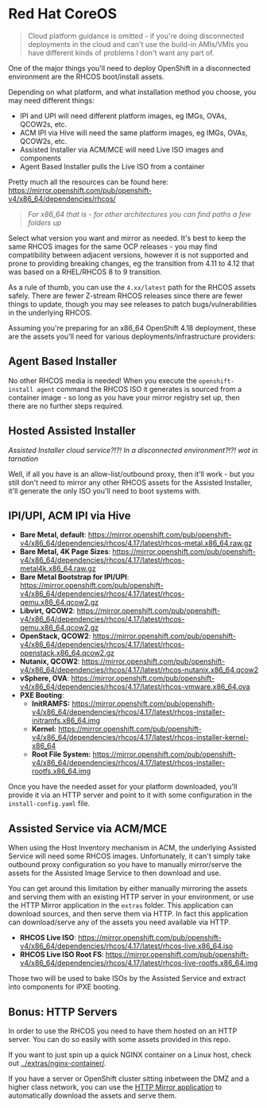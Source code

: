 # Red Hat CoreOS

> Cloud platform guidance is omitted - if you're doing disconnected deployments in the cloud and can't use the build-in AMIs/VMIs you have different kinds of problems I don't want any part of.

One of the major things you'll need to deploy OpenShift in a disconnected environment are the RHCOS boot/install assets.

Depending on what platform, and what installation method you choose, you may need different things:

- IPI and UPI will need different platform images, eg IMGs, OVAs, QCOW2s, etc.
- ACM IPI via Hive will need the same platform images, eg IMGs, OVAs, QCOW2s, etc.
- Assisted Installer via ACM/MCE will need Live ISO images and components
- Agent Based Installer pulls the Live ISO from a container

Pretty much all the resources can be found here: https://mirror.openshift.com/pub/openshift-v4/x86_64/dependencies/rhcos/

> *For x86_64 that is - for other architectures you can find paths a few folders up*

Select what version you want and mirror as needed.  It's best to keep the same RHCOS images for the same OCP releases - you may find compatibility between adjacent versions, however it is not supported and prone to providing breaking changes, eg the transition from 4.11 to 4.12 that was based on a RHEL/RHCOS 8 to 9 transition.

As a rule of thumb, you can use the `4.xx/latest` path for the RHCOS assets safely.  There are fewer Z-stream RHCOS releases since there are fewer things to update, though you may see releases to patch bugs/vulnerabilities in the underlying RHCOS.

Assuming you're preparing for an x86_64 OpenShift 4.18 deployment, these are the assets you'll need for various deployments/infrastructure providers:

## Agent Based Installer

No other RHCOS media is needed!  When you execute the `openshift-install agent` command the RHCOS ISO it generates is sourced from a container image - so long as you have your mirror registry set up, then there are no further steps required.

## Hosted Assisted Installer

*Assisted Installer cloud service?!?! In a disconnected environment?!?!  wot in tarnation*

Well, if all you have is an allow-list/outbound proxy, then it'll work - but you still don't need to mirror any other RHCOS assets for the Assisted Installer, it'll generate the only ISO you'll need to boot systems with.

## IPI/UPI, ACM IPI via Hive

- **Bare Metal, default**: https://mirror.openshift.com/pub/openshift-v4/x86_64/dependencies/rhcos/4.17/latest/rhcos-metal.x86_64.raw.gz
- **Bare Metal, 4K Page Sizes**: https://mirror.openshift.com/pub/openshift-v4/x86_64/dependencies/rhcos/4.17/latest/rhcos-metal4k.x86_64.raw.gz
- **Bare Metal Bootstrap for IPI/UPI**: https://mirror.openshift.com/pub/openshift-v4/x86_64/dependencies/rhcos/4.17/latest/rhcos-qemu.x86_64.qcow2.gz
- **Libvirt, QCOW2**: https://mirror.openshift.com/pub/openshift-v4/x86_64/dependencies/rhcos/4.17/latest/rhcos-qemu.x86_64.qcow2.gz
- **OpenStack, QCOW2**: https://mirror.openshift.com/pub/openshift-v4/x86_64/dependencies/rhcos/4.17/latest/rhcos-openstack.x86_64.qcow2.gz
- **Nutanix, QCOW2**: https://mirror.openshift.com/pub/openshift-v4/x86_64/dependencies/rhcos/4.17/latest/rhcos-nutanix.x86_64.qcow2
- **vSphere, OVA**: https://mirror.openshift.com/pub/openshift-v4/x86_64/dependencies/rhcos/4.17/latest/rhcos-vmware.x86_64.ova
- **PXE Booting**:
  - **InitRAMFS:** https://mirror.openshift.com/pub/openshift-v4/x86_64/dependencies/rhcos/4.17/latest/rhcos-installer-initramfs.x86_64.img
  - **Kernel:** https://mirror.openshift.com/pub/openshift-v4/x86_64/dependencies/rhcos/4.17/latest/rhcos-installer-kernel-x86_64
  - **Root File System:** https://mirror.openshift.com/pub/openshift-v4/x86_64/dependencies/rhcos/4.17/latest/rhcos-installer-rootfs.x86_64.img

Once you have the needed asset for your platform downloaded, you'll provide it via an HTTP server and point to it with some configuration in the `install-config.yaml` file.

## Assisted Service via ACM/MCE

When using the Host Inventory mechanism in ACM, the underlying Assisted Service will need some RHCOS images.  Unfortunately, it can't simply take outbound proxy configuration so you have to manually mirror/serve the assets for the Assisted Image Service to then download and use.

You can get around this limitation by either manually mirroring the assets and serving them with an existing HTTP server in your environment, or use the HTTP Mirror application in the `extras` folder.  This application can download sources, and then serve them via HTTP.  In fact this application can download/serve any of the assets you need available via HTTP.

- **RHCOS Live ISO**: https://mirror.openshift.com/pub/openshift-v4/x86_64/dependencies/rhcos/4.17/latest/rhcos-live.x86_64.iso
- **RHCOS Live ISO Root FS**: https://mirror.openshift.com/pub/openshift-v4/x86_64/dependencies/rhcos/4.17/latest/rhcos-live-rootfs.x86_64.img

Those two will be used to bake ISOs by the Assisted Service and extract into components for iPXE booting.

## Bonus: HTTP Servers

In order to use the RHCOS you need to have them hosted on an HTTP server.  You can do so easily with some assets provided in this repo.

If you want to just spin up a quick NGINX container on a Linux host, check out [../extras/nginx-container/](../extras/nginx-container/).

If you have a server or OpenShift cluster sitting inbetween the DMZ and a higher class network, you can use the [HTTP Mirror application](../extras/http-mirror/) to automatically download the assets and serve them.